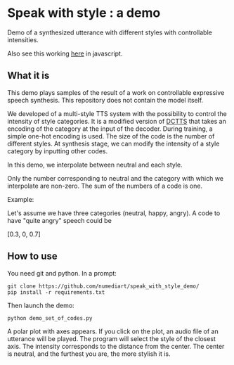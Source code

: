 # Speak with style : a demo
Demo of a synthesized utterance with different styles with controllable intensities.

Also see this working [here](http://noetits.com/speak-with-style-demo/) in javascript.

## What it is
This demo plays samples of the result of a work on controllable expressive speech synthesis. This repository does not contain the model itself.

We developed of a multi-style TTS system with the possibility to control the intensity of style categories. It is a modified version of [DCTTS](https://github.com/Kyubyong/dc_tts) that takes an encoding of the category at the input of the decoder. During training, a simple one-hot encoding is used. The size of the code is the number of different styles. At synthesis stage, we can modify the intensity of a style category by inputting other codes. 

In this demo, we interpolate between neutral and each style. 

Only the number corresponding to neutral and the category with which we interpolate are non-zero. The sum of the numbers of a code is one. 

Example:

Let's assume we have three categories (neutral, happy, angry). A code to have "quite angry" speech could be 

[0.3, 0, 0.7]

## How to use

You need git and python. In a prompt:
```
git clone https://github.com/numediart/speak_with_style_demo/
pip install -r requirements.txt
```

Then launch the demo:
```
python demo_set_of_codes.py
```

A polar plot with axes appears. If you click on the plot, an audio file of an utterance will be played.
The program will select the style of the closest axis. The intensity corresponds to the distance from the center. The center is neutral, and the furthest you are, the more stylish it is.
